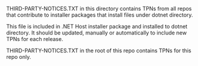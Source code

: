 THIRD-PARTY-NOTICES.TXT in this directory contains TPNs from all repos that contribute
to installer packages that install files under dotnet directory.

This file is included in .NET Host installer package and installed to dotnet directory.
It should be updated, manually or automatically to include new TPNs for each release.

THIRD-PARTY-NOTICES.TXT in the root of this repo contains TPNs for this repo only.
